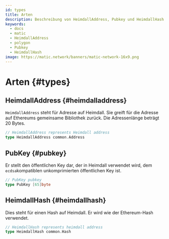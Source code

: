 ```yaml
---
id: types
title: Arten
description: Beschreibung von HeimdallAddress, Pubkey und HeimdallHash
keywords:
  - docs
  - matic
  - HeimdallAddress
  - polygon
  - Pubkey
  - HeimdallHash
image: https://matic.network/banners/matic-network-16x9.png
---
```


# Arten {#types}

## HeimdallAddress {#heimdalladdress}

`HeimdallAddress` steht für Adresse auf Heimdall. Sie greift für die Adresse auf Ethereums gemeinsame Bibliothek zurück. Die Adressenlänge beträgt 20 Bytes.

```go
// HeimdallAddress represents Heimdall address
type HeimdallAddress common.Address
```

## PubKey {#pubkey}

Er stellt den öffentlichen Key dar, der in Heimdall verwendet wird, dem `ecdsa`kompatiblen unkomprimierten öffentlichen Key ist.

```go
// PubKey pubkey
type PubKey [65]byte
```

## HeimdallHash {#heimdallhash}

Dies steht für einen Hash auf Heimdall. Er wird wie der Ethereum-Hash verwendet.

```go
// HeimdallHash represents heimdall address
type HeimdallHash common.Hash
```
